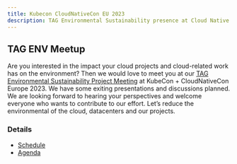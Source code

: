 ```yaml
---
title: Kubecon CloudNativeCon EU 2023
description: TAG Environmental Sustainability presence at Cloud Native Computing Foundation’s flagship conference in Amsterdam, The Netherlands from 18-21 April, 2023.
---
```


## TAG ENV Meetup 
Are you interested in the impact your cloud projects and cloud-related work has on the environment?
Then we would love to meet you at our [TAG Environmental Sustainability Project Meeting](https://sched.co/1JWOX) at KubeCon + CloudNativeCon Europe 2023.
We have some exiting presentations and discussions planned.
We are looking forward to hearing your perspectives and welcome everyone who wants to contribute to our effort.
Let’s reduce the environmental of the cloud, datacenters and our projects.

### Details
* [Schedule](https://sched.co/1JWOX)
* [Agenda](https://docs.google.com/document/d/1ESxvXcSiorwi_Zh1WXuVmHJcSlR5aJQbCYfh11xRXqw/edit#)
